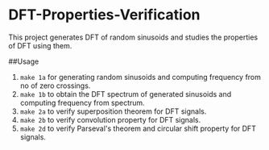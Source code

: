 # DFT-Properties-Verification

This project generates DFT of random sinusoids and studies the properties of DFT using them. 

##Usage
1. `make 1a` for generating random sinusoids and computing frequency from no of zero crossings. 
2. `make 1b` to obtain the DFT spectrum of generated sinusoids and computing frequency from spectrum. 
3. `make 2a` to verify superposition theorem for DFT signals.
4. `make 2b` to verify convolution property for DFT signals.
5. `make 2d` to verify Parseval's theorem and circular shift property for DFT signals.